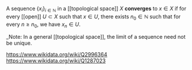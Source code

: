 A sequence $\{x_i\}_{i\in\mathbb N}$ in a [[topological space]] $X$ **converges** to $x \in X$ if for every [[open]] $U\subset X$ such that $x \in U$, there exists $n_0 \in\mathbb N$ such that for every $n \geq n_0$, we have $x_n \in U$.

_Note: In a general [[topological space]], the limit of a sequence need not be unique.

https://www.wikidata.org/wiki/Q2996364
https://www.wikidata.org/wiki/Q1287023